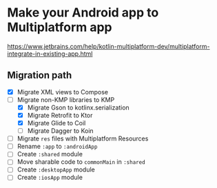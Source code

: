 # Make your Android app to Multiplatform app
https://www.jetbrains.com/help/kotlin-multiplatform-dev/multiplatform-integrate-in-existing-app.html

## Migration path
- [x] Migrate XML views to Compose
- [ ] Migrate non-KMP libraries to KMP
    - [x] Migrate Gson to kotlinx.serialization
    - [x] Migrate Retrofit to Ktor
    - [x] Migrate Glide to Coil
    - [ ] Migrate Dagger to Koin
- [ ] Migrate `res` files with Multiplatform Resources
- [ ] Rename `:app` to `:androidApp`
- [ ] Create `:shared` module
- [ ] Move sharable code to `commonMain` in `:shared`
- [ ] Create `:desktopApp` module
- [ ] Create `:iosApp` module
